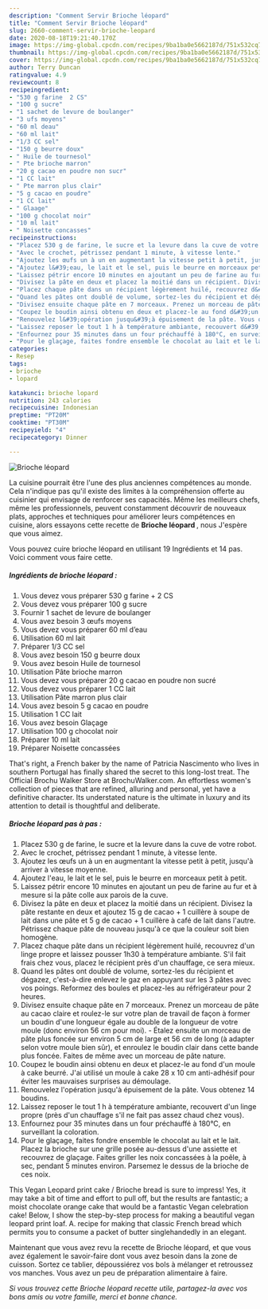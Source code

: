 ```yaml
---
description: "Comment Servir Brioche léopard"
title: "Comment Servir Brioche léopard"
slug: 2660-comment-servir-brioche-leopard
date: 2020-08-18T19:21:40.170Z
image: https://img-global.cpcdn.com/recipes/9ba1ba0e5662187d/751x532cq70/brioche-leopard-photo-principale-de-la-recette.jpg
thumbnail: https://img-global.cpcdn.com/recipes/9ba1ba0e5662187d/751x532cq70/brioche-leopard-photo-principale-de-la-recette.jpg
cover: https://img-global.cpcdn.com/recipes/9ba1ba0e5662187d/751x532cq70/brioche-leopard-photo-principale-de-la-recette.jpg
author: Terry Duncan
ratingvalue: 4.9
reviewcount: 8
recipeingredient:
- "530 g farine  2 CS"
- "100 g sucre"
- "1 sachet de levure de boulanger"
- "3 ufs moyens"
- "60 ml deau"
- "60 ml lait"
- "1/3 CC sel"
- "150 g beurre doux"
- " Huile de tournesol"
- " Pte brioche marron"
- "20 g cacao en poudre non sucr"
- "1 CC lait"
- " Pte marron plus clair"
- "5 g cacao en poudre"
- "1 CC lait"
- " Glaage"
- "100 g chocolat noir"
- "10 ml lait"
- " Noisette concasses"
recipeinstructions:
- "Placez 530 g de farine, le sucre et la levure dans la cuve de votre robot."
- "Avec le crochet, pétrissez pendant 1 minute, à vitesse lente."
- "Ajoutez les œufs un à un en augmentant la vitesse petit à petit, jusqu&#39;à arriver à vitesse moyenne."
- "Ajoutez l&#39;eau, le lait et le sel, puis le beurre en morceaux petit à petit."
- "Laissez pétrir encore 10 minutes en ajoutant un peu de farine au fur et à mesure si la pâte colle aux parois de la cuve."
- "Divisez la pâte en deux et placez la moitié dans un récipient. Divisez la pâte restante en deux et ajoutez 15 g de cacao + 1 cuillère à soupe de lait dans une pâte et 5 g de cacao + 1 cuillère à café de lait dans l&#39;autre. Pétrissez chaque pâte de nouveau jusqu&#39;à ce que la couleur soit bien homogène."
- "Placez chaque pâte dans un récipient légèrement huilé, recouvrez d&#39;un linge propre et laissez pousser 1h30 à température ambiante. S&#39;il fait frais chez vous, placez le récipient près d&#39;un chauffage, ce sera mieux."
- "Quand les pâtes ont doublé de volume, sortez-les du récipient et dégazez, c&#39;est-à-dire enlevez le gaz en appuyant sur les 3 pâtes avec vos poings. Reformez des boules et placez-les au réfrigérateur pour 2 heures."
- "Divisez ensuite chaque pâte en 7 morceaux. Prenez un morceau de pâte au cacao claire et roulez-le sur votre plan de travail de façon à former un boudin d&#39;une longueur égale au double de la longueur de votre moule (donc environ 56 cm pour moi). Étalez ensuite un morceau de pâte plus foncée sur environ 5 cm de large et 56 cm de long (à adapter selon votre moule bien sûr), et enroulez le boudin clair dans cette bande plus foncée. Faites de même avec un morceau de pâte nature."
- "Coupez le boudin ainsi obtenu en deux et placez-le au fond d&#39;un moule à cake beurré. J&#39;ai utilisé un moule à cake 28 x 10 cm anti-adhésif pour éviter les mauvaises surprises au démoulage."
- "Renouvelez l&#39;opération jusqu&#39;à épuisement de la pâte. Vous obtenez 14 boudins."
- "Laissez reposer le tout 1 h à température ambiante, recouvert d&#39;un linge propre (près d&#39;un chauffage s&#39;il ne fait pas assez chaud chez vous)."
- "Enfournez pour 35 minutes dans un four préchauffé à 180°C, en surveillant la coloration."
- "Pour le glaçage, faites fondre ensemble le chocolat au lait et le lait. Placez la brioche sur une grille posée au-dessus d&#39;une assiette et recouvrez de glaçage. Faites griller les noix concassées à la poêle, à sec, pendant 5 minutes environ. Parsemez le dessus de la brioche de ces noix."
categories:
- Resep
tags:
- brioche
- lopard

katakunci: brioche lopard 
nutrition: 243 calories
recipecuisine: Indonesian
preptime: "PT20M"
cooktime: "PT30M"
recipeyield: "4"
recipecategory: Dinner

---
```



![Brioche léopard](https://img-global.cpcdn.com/recipes/9ba1ba0e5662187d/751x532cq70/brioche-leopard-photo-principale-de-la-recette.jpg)

La cuisine pourrait être l'une des plus anciennes compétences au monde. Cela n'indique pas qu'il existe des limites à la compréhension offerte au cuisinier qui envisage de renforcer ses capacités. Même les meilleurs chefs, même les professionnels, peuvent constamment découvrir de nouveaux plats, approches et techniques pour améliorer leurs compétences en cuisine, alors essayons cette recette de <strong> Brioche léopard </strong>, nous J'espère que vous aimez.

<!--inarticleads1-->

Vous pouvez cuire brioche léopard en utilisant 19 Ingrédients et 14 pas. Voici comment vous faire cette.

##### Ingrédients de brioche léopard :

1. Vous devez vous préparer 530 g farine + 2 CS
1. Vous devez vous préparer 100 g sucre
1. Fournir 1 sachet de levure de boulanger
1. Vous avez besoin 3 œufs moyens
1. Vous devez vous préparer 60 ml d’eau
1. Utilisation 60 ml lait
1. Préparer 1/3 CC sel
1. Vous avez besoin 150 g beurre doux
1. Vous avez besoin  Huile de tournesol
1. Utilisation  Pâte brioche marron
1. Vous devez vous préparer 20 g cacao en poudre non sucré
1. Vous devez vous préparer 1 CC lait
1. Utilisation  Pâte marron plus clair
1. Vous avez besoin 5 g cacao en poudre
1. Utilisation 1 CC lait
1. Vous avez besoin  Glaçage
1. Utilisation 100 g chocolat noir
1. Préparer 10 ml lait
1. Préparer  Noisette concassées


That&#39;s right, a French baker by the name of Patricia Nascimento who lives in southern Portugal has finally shared the secret to this long-lost treat. The Official Brochu Walker Store at BrochuWalker.com. An effortless women&#39;s collection of pieces that are refined, alluring and personal, yet have a definitive character. Its understated nature is the ultimate in luxury and its attention to detail is thoughtful and deliberate. 

<!--inarticleads2-->

##### Brioche léopard pas à pas :

1. Placez 530 g de farine, le sucre et la levure dans la cuve de votre robot.
1. Avec le crochet, pétrissez pendant 1 minute, à vitesse lente.
1. Ajoutez les œufs un à un en augmentant la vitesse petit à petit, jusqu&#39;à arriver à vitesse moyenne.
1. Ajoutez l&#39;eau, le lait et le sel, puis le beurre en morceaux petit à petit.
1. Laissez pétrir encore 10 minutes en ajoutant un peu de farine au fur et à mesure si la pâte colle aux parois de la cuve.
1. Divisez la pâte en deux et placez la moitié dans un récipient. Divisez la pâte restante en deux et ajoutez 15 g de cacao + 1 cuillère à soupe de lait dans une pâte et 5 g de cacao + 1 cuillère à café de lait dans l&#39;autre. Pétrissez chaque pâte de nouveau jusqu&#39;à ce que la couleur soit bien homogène.
1. Placez chaque pâte dans un récipient légèrement huilé, recouvrez d&#39;un linge propre et laissez pousser 1h30 à température ambiante. S&#39;il fait frais chez vous, placez le récipient près d&#39;un chauffage, ce sera mieux.
1. Quand les pâtes ont doublé de volume, sortez-les du récipient et dégazez, c&#39;est-à-dire enlevez le gaz en appuyant sur les 3 pâtes avec vos poings. Reformez des boules et placez-les au réfrigérateur pour 2 heures.
1. Divisez ensuite chaque pâte en 7 morceaux. Prenez un morceau de pâte au cacao claire et roulez-le sur votre plan de travail de façon à former un boudin d&#39;une longueur égale au double de la longueur de votre moule (donc environ 56 cm pour moi). - Étalez ensuite un morceau de pâte plus foncée sur environ 5 cm de large et 56 cm de long (à adapter selon votre moule bien sûr), et enroulez le boudin clair dans cette bande plus foncée. Faites de même avec un morceau de pâte nature.
1. Coupez le boudin ainsi obtenu en deux et placez-le au fond d&#39;un moule à cake beurré. J&#39;ai utilisé un moule à cake 28 x 10 cm anti-adhésif pour éviter les mauvaises surprises au démoulage.
1. Renouvelez l&#39;opération jusqu&#39;à épuisement de la pâte. Vous obtenez 14 boudins.
1. Laissez reposer le tout 1 h à température ambiante, recouvert d&#39;un linge propre (près d&#39;un chauffage s&#39;il ne fait pas assez chaud chez vous).
1. Enfournez pour 35 minutes dans un four préchauffé à 180°C, en surveillant la coloration.
1. Pour le glaçage, faites fondre ensemble le chocolat au lait et le lait. Placez la brioche sur une grille posée au-dessus d&#39;une assiette et recouvrez de glaçage. Faites griller les noix concassées à la poêle, à sec, pendant 5 minutes environ. Parsemez le dessus de la brioche de ces noix.


This Vegan Leopard print cake / Brioche bread is sure to impress! Yes, it may take a bit of time and effort to pull off, but the results are fantastic; a moist chocolate orange cake that would be a fantastic Vegan celebration cake! Below, I show the step-by-step process for making a beautiful vegan leopard print loaf. A. recipe for making that classic French bread which permits you to consume a packet of butter singlehandedly in an elegant. 

<!--inarticleads1-->

<p>
Maintenant que vous avez revu la recette de Brioche léopard, et que vous avez également le savoir-faire dont vous avez besoin dans la zone de cuisson. Sortez ce tablier, dépoussiérez vos bols à mélanger et retroussez vos manches. Vous avez un peu de préparation alimentaire à faire.
</p>

<p>
<i>Si vous trouvez cette Brioche léopard recette utile, partagez-la avec vos bons amis ou votre famille, merci et bonne chance.</i>
</p>
